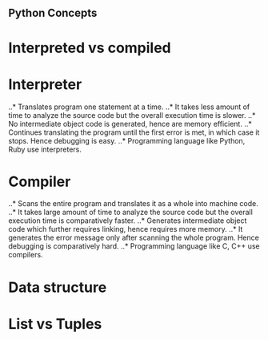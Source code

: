 ## Python Concepts

# Interpreted vs compiled

# Interpreter

..* Translates program one statement at a time.
..* It takes less amount of time to analyze the source code but the overall execution time is slower.
..* No intermediate object code is generated, hence are memory efficient.
..* Continues translating the program until the first error is met, in which case it stops. Hence debugging is easy.
..* Programming language like Python, Ruby use interpreters.

# Compiler

..* Scans the entire program and translates it as a whole into machine code.
..* It takes large amount of time to analyze the source code but the overall execution time is comparatively faster.
..* Generates intermediate object code which further requires linking, hence requires more memory.
..* It generates the error message only after scanning the whole program. Hence debugging is comparatively hard.
..* Programming language like C, C++ use compilers.

# Data structure 

# List vs Tuples


